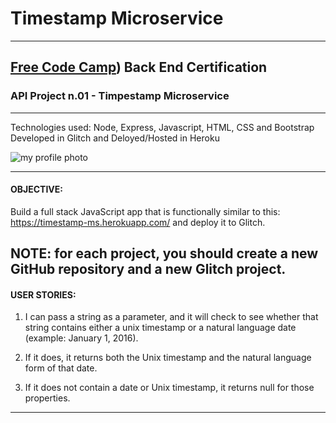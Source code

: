 # Timestamp Microservice
-----------------------------------------------------------------------------------
## [Free Code Camp](http://www.freecodecamp.com)) Back End Certification
### API Project n.01 - Timpestamp Microservice
-----------------------------------------------------------------------------------
Technologies used: Node, Express, Javascript, HTML, CSS and Bootstrap
Developed in Glitch and Deloyed/Hosted in Heroku

![my profile photo](http://res.cloudinary.com/evedes/image/upload/c_scale,w_150/v1483576770/PROFILE_PIC_e9crwf.jpg)

-----------------------------------------------------------------------------------
#### OBJECTIVE:
Build a full stack JavaScript app that is functionally similar to this: https://timestamp-ms.herokuapp.com/ and deploy it to Glitch.

NOTE: for each project, you should create a new GitHub repository and a new Glitch project. 
-----------------------------------------------------------------------------------
#### USER STORIES:

1. I can pass a string as a parameter, and it will check to see whether that string contains either a unix timestamp or a natural language date (example: January 1, 2016).

2. If it does, it returns both the Unix timestamp and the natural language form of that date.

3. If it does not contain a date or Unix timestamp, it returns null for those properties.

------------------------------------------------------------------------------------